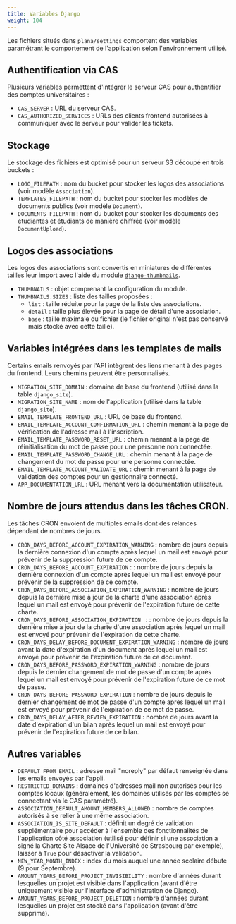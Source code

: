 ```yaml
---
title: Variables Django
weight: 104
---
```


Les fichiers situés dans `plana/settings` comportent des variables paramétrant le comportement de l'application selon l'environnement utilisé.

## Authentification via CAS

Plusieurs variables permettent d'intégrer le serveur CAS pour authentifier des comptes universitaires :
- `CAS_SERVER` : URL du serveur CAS.
- `CAS_AUTHORIZED_SERVICES` : URLs des clients frontend autorisées à communiquer avec le serveur pour valider les tickets.

## Stockage

Le stockage des fichiers est optimisé pour un serveur S3 découpé en trois buckets :
- `LOGO_FILEPATH` : nom du bucket pour stocker les logos des associations (voir modèle `Association`).
- `TEMPLATES_FILEPATH` : nom du bucket pour stocker les modèles de documents publics (voir modèle `Document`).
- `DOCUMENTS_FILEPATH` : nom du bucket pour stocker les documents des étudiantes et étudiants de manière chiffrée (voir modèle `DocumentUpload`).

## Logos des associations

Les logos des associations sont convertis en miniatures de différentes tailles leur import avec l'aide du module [`django-thumbnails`](https://github.com/ui/django-thumbnails).
- `THUMBNAILS` : objet comprenant la configuration du module.
- `THUMBNAILS.SIZES` : liste des tailles proposées :
  - `list` : taille réduite pour la page de la liste des associations.
  - `detail` : taille plus élevée pour la page de détail d'une association.
  - `base` : taille maximale du fichier (le fichier original n'est pas conservé mais stocké avec cette taille).

## Variables intégrées dans les templates de mails

Certains emails renvoyés par l'API intègrent des liens menant à des pages du frontend. Leurs chemins peuvent être personnalisés.
- `MIGRATION_SITE_DOMAIN` : domaine de base du frontend (utilisé dans la table `django_site`).
- `MIGRATION_SITE_NAME` : nom de l'application (utilisé dans la table `django_site`).
- `EMAIL_TEMPLATE_FRONTEND_URL` : URL de base du frontend.
- `EMAIL_TEMPLATE_ACCOUNT_CONFIRMATION_URL` : chemin menant à la page de vérification de l'adresse mail à l'inscription.
- `EMAIL_TEMPLATE_PASSWORD_RESET_URL` : chemin menant à la page de réinitialisation du mot de passe pour une personne non connectée.
- `EMAIL_TEMPLATE_PASSWORD_CHANGE_URL` : chemin menant à la page de changement du mot de passe pour une personne connectée.
- `EMAIL_TEMPLATE_ACCOUNT_VALIDATE_URL` : chemin menant à la page de validation des comptes pour un gestionnaire connecté.
- `APP_DOCUMENTATION_URL` : URL menant vers la documentation utilisateur.

## Nombre de jours attendus dans les tâches CRON.

Les tâches CRON envoient de multiples emails dont des relances dépendant de nombres de jours.
- `CRON_DAYS_BEFORE_ACCOUNT_EXPIRATION_WARNING` : nombre de jours depuis la dernière connexion d'un compte après lequel un mail est envoyé pour prévenir de la suppression future de ce compte.
- `CRON_DAYS_BEFORE_ACCOUNT_EXPIRATION` :  : nombre de jours depuis la dernière connexion d'un compte après lequel un mail est envoyé pour prévenir de la suppression de ce compte.
- `CRON_DAYS_BEFORE_ASSOCIATION_EXPIRATION_WARNING` : nombre de jours depuis la dernière mise à jour de la charte d'une association après lequel un mail est envoyé pour prévenir de l'expiration future de cette charte.
- `CRON_DAYS_BEFORE_ASSOCIATION_EXPIRATION ` : : nombre de jours depuis la dernière mise à jour de la charte d'une association après lequel un mail est envoyé pour prévenir de l'expiration de cette charte.
- `CRON_DAYS_DELAY_BEFORE_DOCUMENT_EXPIRATION_WARNING` : nombre de jours avant la date d'expiration d'un document après lequel un mail est envoyé pour prévenir de l'expiration future de ce document.
- `CRON_DAYS_BEFORE_PASSWORD_EXPIRATION_WARNING` : nombre de jours depuis le dernier changement de mot de passe d'un compte après lequel un mail est envoyé pour prévenir de l'expiration future de ce mot de passe.
- `CRON_DAYS_BEFORE_PASSWORD_EXPIRATION` : nombre de jours depuis le dernier changement de mot de passe d'un compte après lequel un mail est envoyé pour prévenir de l'expiration de ce mot de passe.
- `CRON_DAYS_DELAY_AFTER_REVIEW_EXPIRATION` : nombre de jours avant la date d'expiration d'un bilan après lequel un mail est envoyé pour prévenir de l'expiration future de ce bilan.

## Autres variables

- `DEFAULT_FROM_EMAIL` : adresse mail "noreply" par défaut renseignée dans les emails envoyés par l'appli.
- `RESTRICTED_DOMAINS` : domaines d'adresses mail non autorisés pour les comptes locaux (généralement, les domaines utilisés par les comptes se connectant via le CAS paramétré).
- `ASSOCIATION_DEFAULT_AMOUNT_MEMBERS_ALLOWED` : nombre de comptes autorisés à se relier à une même association.
- `ASSOCIATION_IS_SITE_DEFAULT` : définit un degré de validation supplémentaire pour accéder à l'ensemble des fonctionnalités de l'application côté association (utilisé pour définir si une association a signé la Charte Site Alsace de l'Université de Strasbourg par exemple), laisser à `True` pour désactiver la validation.
- `NEW_YEAR_MONTH_INDEX` : index du mois auquel une année scolaire débute (9 pour Septembre).
- `AMOUNT_YEARS_BEFORE_PROJECT_INVISIBILITY` : nombre d'années durant lesquelles un projet est visible dans l'application (avant d'être uniquement visible sur l'interface d'administration de Django).
- `AMOUNT_YEARS_BEFORE_PROJECT_DELETION` : nombre d'années durant lesquelles un projet est stocké dans l'application (avant d'être supprimé).
